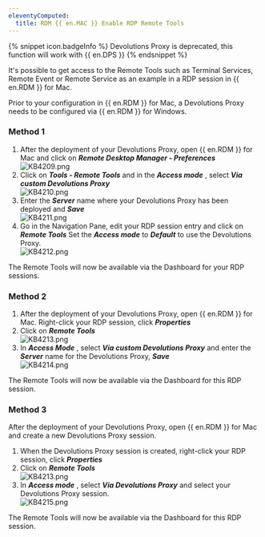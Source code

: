 ```yaml
---
eleventyComputed:
  title: RDM {{ en.MAC }} Enable RDP Remote Tools
---
```

{% snippet icon.badgeInfo %}
Devolutions Proxy is deprecated, this function will work with {{ en.DPS }}
{% endsnippet %}  

It&apos;s possible to get access to the Remote Tools such as Terminal Services, Remote Event or Remote Service as an example in a RDP session in {{ en.RDM }} for Mac.  

Prior to your configuration in {{ en.RDM }} for Mac, a Devolutions Proxy needs to be configured via {{ en.RDM }} for Windows.  

### Method 1

1. After the deployment of your Devolutions Proxy, open {{ en.RDM }} for Mac and click on ***Remote Desktop Manager - Preferences***  
![KB4209.png](/img/en/kb/KB4209.png)
1. Click on ***Tools - Remote Tools*** and in the ***Access mode*** , select ***Via custom Devolutions Proxy***  
![KB4210.png](/img/en/kb/KB4210.png)
1. Enter the ***Server*** name where your Devolutions Proxy has been deployed and ***Save***  
![KB4211.png](/img/en/kb/KB4211.png)
1. Go in the Navigation Pane, edit your RDP session entry and click on ***Remote Tools*** Set the ***Access mode*** to ***Default*** to use the Devolutions Proxy.  
![KB4212.png](/img/en/kb/KB4212.png)  

The Remote Tools will now be available via the Dashboard for your RDP sessions.  

### Method 2

1. After the deployment of your Devolutions Proxy, open {{ en.RDM }} for Mac. Right-click your RDP session, click ***Properties***
1. Click on ***Remote Tools***  
![KB4213.png](/img/en/kb/KB4213.png)
1. In ***Access Mode*** , select ***Via custom Devolutions Proxy*** and enter the ***Server*** name for the Devolutions Proxy, ***Save***  
![KB4214.png](/img/en/kb/KB4214.png)  

The Remote Tools will now be available via the Dashboard for this RDP session.

### Method 3

After the deployment of your Devolutions Proxy, open {{ en.RDM }} for Mac and create a new Devolutions Proxy session.  

1. When the Devolutions Proxy session is created, right-click your RDP session, click ***Properties***
1. Click on ***Remote Tools***  
![KB4213.png](/img/en/kb/KB4213.png)
1. In ***Access mode*** , select ***Via Devolutions Proxy*** and select your Devolutions Proxy session.  
![KB4215.png](/img/en/kb/KB4215.png)  

The Remote Tools will now be available via the Dashboard for this RDP session.
